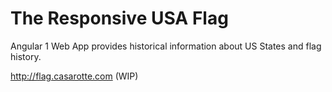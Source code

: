 # The Responsive USA Flag

Angular 1 Web App provides historical information about US States and flag history.

http://flag.casarotte.com (WIP)
